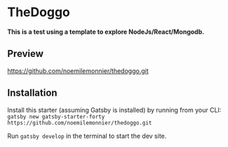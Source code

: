 # TheDoggo

**This is a test using a template to explore NodeJs/React/Mongodb.**


## Preview

https://github.com/noemilemonnier/thedoggo.git

## Installation

Install this starter (assuming Gatsby is installed) by running from your CLI:
<br/>
`gatsby new gatsby-starter-forty https://github.com/noemilemonnier/thedoggo.git`

Run `gatsby develop` in the terminal to start the dev site.

